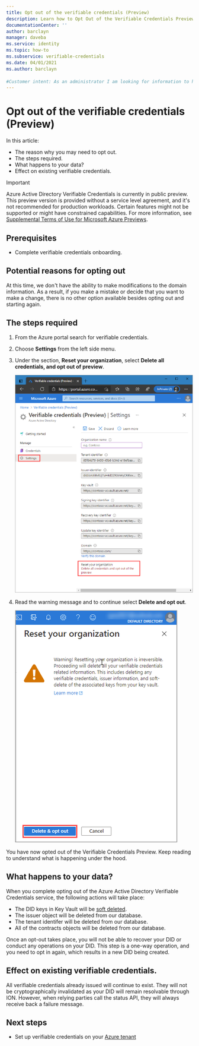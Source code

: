 ```yaml
---
title: Opt out of the verifiable credentials (Preview)
description: Learn how to Opt Out of the Verifiable Credentials Preview
documentationCenter: ''
author: barclayn
manager: daveba
ms.service: identity
ms.topic: how-to
ms.subservice: verifiable-credentials
ms.date: 04/01/2021
ms.author: barclayn

#Customer intent: As an administrator I am looking for information to help me disable 
---
```


# Opt out of the verifiable credentials (Preview)

In this article:

- The reason why you may need to opt out.
- The steps required.
- What happens to your data?
- Effect on existing verifiable credentials.

> [!IMPORTANT]
> Azure Active Directory Verifiable Credentials is currently in public preview.
> This preview version is provided without a service level agreement, and it's not recommended for production workloads. Certain features might not be supported or might have constrained capabilities. 
> For more information, see [Supplemental Terms of Use for Microsoft Azure Previews](https://azure.microsoft.com/support/legal/preview-supplemental-terms/).

## Prerequisites

- Complete verifiable credentials onboarding.

## Potential reasons for opting out

At this time, we don't have the ability to make modifications to the domain information. As a result, if you make a mistake or decide that you want to make a change, there is no other option available besides opting out and starting again.

## The steps required

1. From the Azure portal search for verifiable credentials.
2. Choose **Settings** from the left side menu.
3. Under the section, **Reset your organization**, select **Delete all credentials, and opt out of preview**.

   ![settings reset org](media/how-to-opt-out/settings-reset.png)

4. Read the warning message and to continue select **Delete and opt out**.

   ![settings delete and opt out](media/how-to-opt-out/delete-and-opt-out.png)

You have now opted out of the Verifiable Credentials Preview. Keep reading to understand what is happening under the hood.

## What happens to your data?

When you complete opting out of the Azure Active Directory Verifiable Credentials service, the following actions will take place:

- The DID keys in Key Vault will be [soft deleted](../../key-vault/general/soft-delete-overview.md).
- The issuer object will be deleted from our database.
- The tenant identifer will be deleted from our database. 
- All of the contracts objects will be deleted from our database.

Once an opt-out takes place, you will not be able to recover your DID or conduct any operations on your DID. This step is a one-way operation, and you need to opt in again, which results in a new DID being created.  

## Effect on existing verifiable credentials.

All verifiable credentials already issued will continue to exist. They will not be cryptographically invalidated as your DID will remain resolvable through ION.
However, when relying parties call the status API, they will always receive back a failure message.

## Next steps

- Set up verifiable credentials on your [Azure tenant](get-started-verifiable-credentials.md)